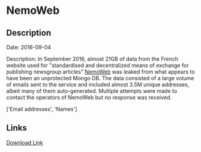 # NemoWeb

## Description

Date: 2016-09-04

Description:
In September 2016, almost 21GB of data from the French website used for &quot;standardised and decentralized means of exchange for publishing newsgroup articles&quot; <a href="http://www.nemoweb.net/" target="_blank" rel="noopener">NemoWeb</a> was leaked from what appears to have been an unprotected Mongo DB. The data consisted of a large volume of emails sent to the service and included almost 3.5M unique addresses, albeit many of them auto-generated. Multiple attempts were made to contact the operators of NemoWeb but no response was received.


['Email addresses', 'Names']

## Links

[Download Link](https://link-to.net/1229997/151.21753695968798/dynamic/?r=aHR0cHM6Ly93d3cubWVkaWFmaXJlLmNvbS92aWV3L3RDR3RLOEhnUmE4WmlNTi9uZW1vd2ViLm5ldC9maWxl)